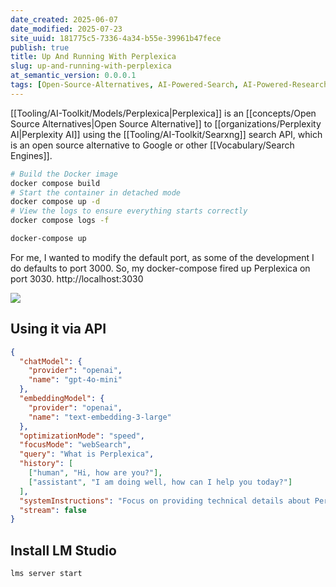 ```yaml
---
date_created: 2025-06-07
date_modified: 2025-07-23
site_uuid: 181775c5-7336-4a34-b55e-39961b47fece
publish: true
title: Up And Running With Perplexica
slug: up-and-running-with-perplexica
at_semantic_version: 0.0.0.1
tags: [Open-Source-Alternatives, AI-Powered-Search, AI-Powered-Research]
---
```

[[Tooling/AI-Toolkit/Models/Perplexica|Perplexica]] is an [[concepts/Open Source Alternatives|Open Source Alternative]] to [[organizations/Perplexity AI|Perplexity AI]] using the [[Tooling/AI-Toolkit/Searxng]] search API, which is an open source alternative to Google or other [[Vocabulary/Search Engines]].

```bash
# Build the Docker image 
docker compose build 
# Start the container in detached mode 
docker compose up -d 
# View the logs to ensure everything starts correctly 
docker compose logs -f
```

```bash
docker-compose up
```

For me, I wanted to modify the default port, as some of the development I do defaults to port 3000.  So, my docker-compose fired up Perplexica on port 3030.
http://localhost:3030


![](https://i.imgur.com/WIeJSAJ.png)
## Using it via API

```json
{
  "chatModel": {
    "provider": "openai",
    "name": "gpt-4o-mini"
  },
  "embeddingModel": {
    "provider": "openai",
    "name": "text-embedding-3-large"
  },
  "optimizationMode": "speed",
  "focusMode": "webSearch",
  "query": "What is Perplexica",
  "history": [
    ["human", "Hi, how are you?"],
    ["assistant", "I am doing well, how can I help you today?"]
  ],
  "systemInstructions": "Focus on providing technical details about Perplexica's architecture.",
  "stream": false
}
```

## Install LM Studio
```bash
lms server start
```


